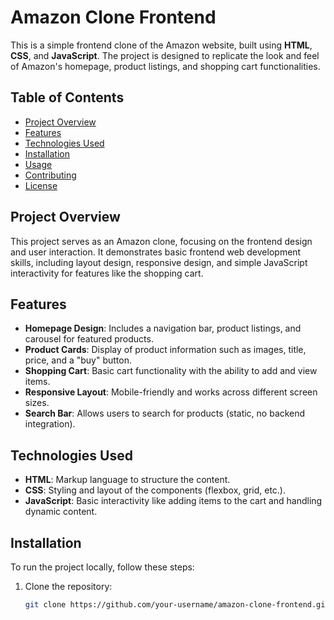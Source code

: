 # Amazon Clone Frontend

This is a simple frontend clone of the Amazon website, built using **HTML**, **CSS**, and **JavaScript**. The project is designed to replicate the look and feel of Amazon's homepage, product listings, and shopping cart functionalities.

## Table of Contents

- [Project Overview](#project-overview)
- [Features](#features)
- [Technologies Used](#technologies-used)
- [Installation](#installation)
- [Usage](#usage)
- [Contributing](#contributing)
- [License](#license)

## Project Overview

This project serves as an Amazon clone, focusing on the frontend design and user interaction. It demonstrates basic frontend web development skills, including layout design, responsive design, and simple JavaScript interactivity for features like the shopping cart.

## Features

- **Homepage Design**: Includes a navigation bar, product listings, and carousel for featured products.
- **Product Cards**: Display of product information such as images, title, price, and a "buy" button.
- **Shopping Cart**: Basic cart functionality with the ability to add and view items.
- **Responsive Layout**: Mobile-friendly and works across different screen sizes.
- **Search Bar**: Allows users to search for products (static, no backend integration).

## Technologies Used

- **HTML**: Markup language to structure the content.
- **CSS**: Styling and layout of the components (flexbox, grid, etc.).
- **JavaScript**: Basic interactivity like adding items to the cart and handling dynamic content.

## Installation

To run the project locally, follow these steps:

1. Clone the repository:
   ```bash
   git clone https://github.com/your-username/amazon-clone-frontend.git
